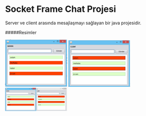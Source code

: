 # Socket Frame Chat Projesi
Server ve client arasında mesajlaşmayı sağlayan bir java projesidir.

#####Resimler

<img src="https://github.com/muharremKilicer/socketChatProjesi/blob/master/images/server.png" width="200"/>
<img src="https://github.com/muharremKilicer/socketChatProjesi/blob/master/images/client.png" width="200"/>
<img src="https://github.com/muharremKilicer/socketChatProjesi/blob/master/images/sc.png" width="200"/>

